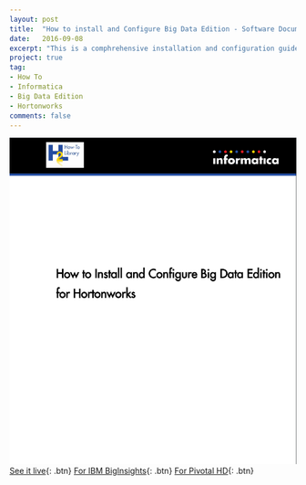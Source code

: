 ```yaml
---
layout: post
title:  "How to install and Configure Big Data Edition - Software Documentation"
date:   2016-09-08
excerpt: "This is a comphrehensive installation and configuration guide I authored at Informatica using DITA, XMetaL, and SDL (Trisoft)"
project: true
tag:
- How To
- Informatica
- Big Data Edition
- Hortonworks
comments: false
---
```

![Hortonworks_Cover](/assets/img/big-data-edition-hortonworks.png)
[See it live](https://kb.informatica.com/h2l/HowTo%20Library/1/0805-Big_Data_Edition_961HF2Update1_for_Hortonworks-H2L.pdf){: .btn}
[For IBM BigInsights](https://kb.informatica.com/h2l/HowTo%20Library/1/0835-Big_Data_Edition_961HF2Update1_for_BigInsights-H2L.pdf){: .btn}
[For Pivotal HD](https://kb.informatica.com/h2l/HowTo%20Library/1/0834-Big_Data_Edition_961HF2Update1_for_Pivotal-H2L.pdf){: .btn}
